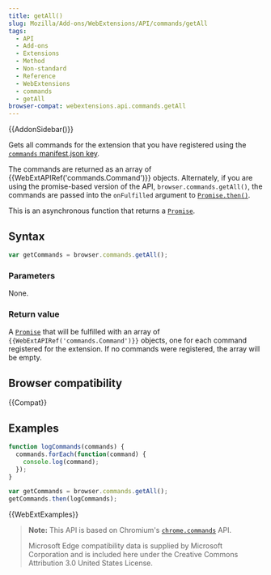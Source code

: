 ```yaml
---
title: getAll()
slug: Mozilla/Add-ons/WebExtensions/API/commands/getAll
tags:
  - API
  - Add-ons
  - Extensions
  - Method
  - Non-standard
  - Reference
  - WebExtensions
  - commands
  - getAll
browser-compat: webextensions.api.commands.getAll
---
```

{{AddonSidebar()}}

Gets all commands for the extension that you have registered using the [`commands` manifest.json key](/en-US/docs/Mozilla/Add-ons/WebExtensions/manifest.json/commands).

The commands are returned as an array of {{WebExtAPIRef('commands.Command')}} objects. Alternately, if you are using the promise-based version of the API, `browser.commands.getAll()`, the commands are passed into the `onFulfilled` argument to [`Promise.then()`](/en-US/docs/Web/JavaScript/Reference/Global_Objects/Promise/then).

This is an asynchronous function that returns a [`Promise`](/en-US/docs/Web/JavaScript/Reference/Global_Objects/Promise).

## Syntax

```js
var getCommands = browser.commands.getAll();
```

### Parameters

None.

### Return value

A [`Promise`](/en-US/docs/Web/JavaScript/Reference/Global_Objects/Promise) that will be fulfilled with an array of `{{WebExtAPIRef('commands.Command')}}` objects, one for each command registered for the extension. If no commands were registered, the array will be empty.

## Browser compatibility

{{Compat}}

## Examples

```js
function logCommands(commands) {
  commands.forEach(function(command) {
    console.log(command);
  });
}

var getCommands = browser.commands.getAll();
getCommands.then(logCommands);
```

{{WebExtExamples}}

> **Note:** This API is based on Chromium's [`chrome.commands`](https://developer.chrome.com/extensions/commands) API.
>
> Microsoft Edge compatibility data is supplied by Microsoft Corporation and is included here under the Creative Commons Attribution 3.0 United States License.

